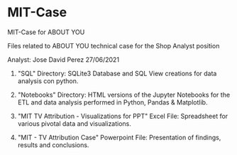 # MIT-Case
MIT-Case for ABOUT YOU

Files related to ABOUT YOU technical case for the Shop Analyst position

Analyst: Jose David Perez 27/06/2021

1. "SQL" Directory: SQLite3 Database and SQL View creations for data 		analysis con python.

2. "Notebooks" Directory: HTML versions of the Jupyter Notebooks for the 	ETL and data analysis performed in Python, Pandas & Matplotlib.

3. "MIT TV Attribution - Visualizations for PPT" Excel File: Spreadsheet 	for various pivotal data and visualizations.

4. "MIT - TV Attribution Case" Powerpoint File: Presentation of 	findings, results and conclusions. 
